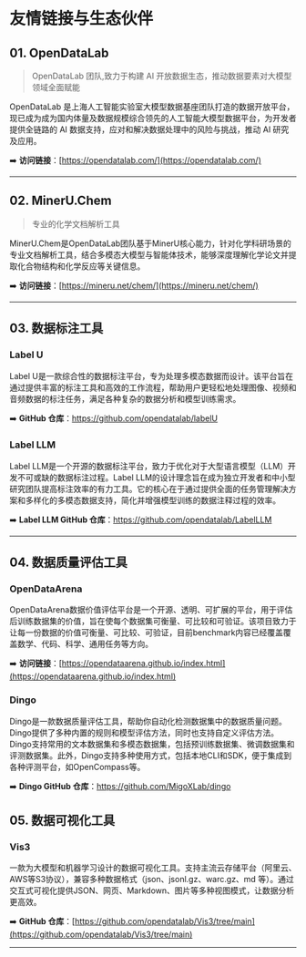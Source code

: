 # 友情链接与生态伙伴


## 01. OpenDataLab
> OpenDataLab 团队,致力于构建 AI 开放数据生态，推动数据要素对大模型领域全面赋能

OpenDataLab 是上海人工智能实验室大模型数据基座团队打造的数据开放平台，现已成为成为国内体量及数据规模综合领先的人工智能大模型数据平台，为开发者提供全链路的 AI 数据支持，应对和解决数据处理中的风险与挑战，推动 AI 研究及应用。

➡️ **访问链接**：[https://opendatalab.com/](https://opendatalab.com/)

---

## 02. MinerU.Chem
> 专业的化学文档解析工具

MinerU.Chem是OpenDataLab团队基于MinerU核心能力，针对化学科研场景的专业文档解析工具，结合多模态大模型与智能体技术，能够深度理解化学论文并提取化合物结构和化学反应等关键信息。

➡️ **访问链接**：[https://mineru.net/chem/](https://mineru.net/chem/)

---

## 03. 数据标注工具

### Label U
Label U是一款综合性的数据标注平台，专为处理多模态数据而设计。该平台旨在通过提供丰富的标注工具和高效的工作流程，帮助用户更轻松地处理图像、视频和音频数据的标注任务，满足各种复杂的数据分析和模型训练需求。

➡️  **GitHub 仓库**：https://github.com/opendatalab/labelU



### Label LLM
Label LLM是一个开源的数据标注平台，致力于优化对于大型语言模型（LLM）开发不可或缺的数据标注过程。Label LLM的设计理念旨在成为独立开发者和中小型研究团队提高标注效率的有力工具。它的核心在于通过提供全面的任务管理解决方案和多样化的多模态数据支持，简化并增强模型训练的数据注释过程的效率。

➡️ **Label LLM GitHub 仓库**：https://github.com/opendatalab/LabelLLM

---

## 04. 数据质量评估工具

### OpenDataArena
OpenDataArena数据价值评估平台是一个开源、透明、可扩展的平台，用于评估后训练数据集的价值，旨在使每个数据集可衡量、可比较和可验证。该项目致力于让每一份数据的价值可衡量、可比较、可验证，目前benchmark内容已经覆盖覆盖数学、代码、科学、通用任务等方向。

➡️ **访问链接**：[https://opendataarena.github.io/index.html](https://opendataarena.github.io/index.html)


### Dingo
Dingo是一款数据质量评估工具，帮助你自动化检测数据集中的数据质量问题。Dingo提供了多种内置的规则和模型评估方法，同时也支持自定义评估方法。Dingo支持常用的文本数据集和多模态数据集，包括预训练数据集、微调数据集和评测数据集。此外，Dingo支持多种使用方式，包括本地CLI和SDK，便于集成到各种评测平台，如OpenCompass等。

➡️ **Dingo GitHub 仓库**：https://github.com/MigoXLab/dingo



## 05. 数据可视化工具

###  Vis3
一款为大模型和机器学习设计的数据可视化工具。支持主流云存储平台（阿里云、AWS等S3协议），兼容多种数据格式（json、jsonl.gz、warc.gz、md 等）。通过交互式可视化提供JSON、网页、Markdown、图片等多种视图模式，让数据分析更高效。

➡️ **GitHub 仓库**：[https://github.com/opendatalab/Vis3/tree/main](https://github.com/opendatalab/Vis3/tree/main) 

---
